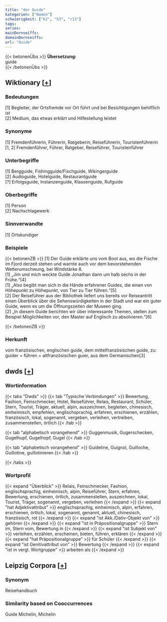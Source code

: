 ```yaml
---
title: "der Guide"
kategorien: ["Nomen"]
schwierigkeit: ["k2", "h3", "r13"]
tags:
series:
mainDornseiffs:
domainDornseiffs:
url: "Guide"
---
```


{{< betonenÜbs >}}
**Übersetzung:**  
guide  
{{< /betonenÜbs >}}

## Wiktionary [[+](https://de.wiktionary.org/wiki/Guide)]

### Bedeutungen
[1] Begleiter, der Ortsfremde vor Ort führt und bei Besichtigungen behilflich ist  
[2] Medium, das etwas erklärt und Hilfestellung leistet  

### Synonyme
[1]  Fremdenführerin, Führerin, Ratgeberin, Reiseführerin, Touristenführerin  
[1, 2] Fremdenführer, Führer, Ratgeber, Reiseführer, Touristenführer  

### Unterbegriffe
[1] Bergguide, Fishingguide/Fischguide, Wikingerguide  
[2] Audioguide, Hotelguide, Restaurantguide  
[?] Erfolgsguide, Instanzenguide, Klassenguide, Rufguide  

### Oberbegriffe
[1] Person  
[2] Nachschlagewerk  

### Sinnverwandte
[1] Ortskundiger  

### Beispiele
{{< betonenZB >}}
[1] Der Guide erklärte uns vom Boot aus, wo die Fische im Fjord derzeit stehen und warnte auch vor dem bevorstehenden Wetterumschwung, bei Windstärke 8.  
[1] „Jim und mich weckte Guide Jonathan dann um halb sechs in der Frühe.“[4]  
[1] „Also begibt man sich in die Hände erfahrener Guides, die einen von Höhepunkt zu Höhepunkt, von Tier zu Tier führen.“[5]  
[2] Der Reiseführer aus der Bibliothek liefert uns bereits vor Reiseantritt einen Überblick über die Sehenswürdigkeiten in der Stadt und war ein guter Guide, wenn es um die Öffnungszeiten der Museen ging.  
[2] „In diesem Guide berichten wir über interessante Themen, stellen zum Beispiel Möglichkeiten vor, den Master auf Englisch zu absolvieren.“[6]  

{{< /betonenZB >}}
### Herkunft
vom französischen, englischen guide, dem mittelfranzösischen guide, zu: guider = führen = altfranzösischen guier, aus dem Germanischen[3]  



## dwds [[+](https://www.dwds.de/wb/Guide)]

### Wortinformation
{{< tabs "Dwds" >}}
{{< tab "Typische Verbindungen" >}}
Bewertung, Fashion, Feinschmecker, Hotel, Reiseführer, Relais, Restaurant, Schüler, Stern, Tourist, Träger, aktuell, alpin, auszeichnen, begleiten, chinesisch, einheimisch, empfehlen, englischsprachig, erfahren, erschienen, erzählen, französisch, lokal, sogenannt, vergeben, verleihen, vertreiben, zusammenstellen, örtlich
{{< /tab >}}

{{< tab "alphabetisch vorangehend" >}}
Guggenmusik, Gugerschecken, Gugelhupf, Gugelhopf, Gugel
{{< /tab >}}

{{< tab "alphabetisch vorangehend" >}}
Guideline, Guignol, Guilloche, Guillotine, guillotinieren
{{< /tab >}}

{{< /tabs >}}

### Wortprofil
{{< expand "Überblick" >}} Relais, Feinschmecker, Fashion, englischsprachig, einheimisch, alpin, Reiseführer, Stern, erfahren, Bewertung, erschienen, örtlich, zusammenstellen, auszeichnen, lokal, Tourist, Träger, sogenannt, vergeben, verleihen {{< /expand >}}
{{< expand "hat Adjektivattribut" >}} englischsprachig, einheimisch, alpin, erfahren, erschienen, örtlich, lokal, sogenannt, genannt, aktuell, chinesisch, französisch, rot {{< /expand >}}
{{< expand "ist Akk./Dativ-Objekt von" >}} gehören {{< /expand >}}
{{< expand "ist in Präpositionalgruppe" >}} Stern im, Stern vom, Bewertung in {{< /expand >}}
{{< expand "ist Subjekt von" >}} verleihen, erzählen, erscheinen, bieten, führen, erklären {{< /expand >}}
{{< expand "hat Präpositionalgruppe" >}} für Schüler {{< /expand >}}
{{< expand "ist Genitivattribut von" >}} Bewertung {{< /expand >}}
{{< expand "ist in vergl. Wortgruppe" >}} arbeiten als {{< /expand >}}

## Leipzig Corpora [[+](https://corpora.uni-leipzig.de/en/res?word=Guide&corpusId=deu_newscrawl-public_2018)]


### Synonym
Reisehandbuch


### Similarity based on Cooccurrences
Guide Michelin, Michelin

